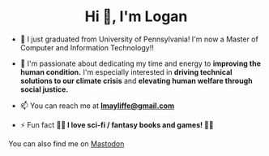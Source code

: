 <h1 align="center">Hi 👋, I'm Logan</h1>




- 🔭  I just graduated from University of Pennsylvania! I'm now a Master of Computer and Information Technology!!


- 🧠 I'm passionate about dedicating my time and energy to **improving the human condition.**  I'm especially interested in **driving technical solutions to our climate crisis** and **elevating human welfare through social justice.**

- 📫 You can reach me at **lmayliffe@gmail.com**

- ⚡ Fun fact **🐉🐉 I love sci-fi / fantasy books and games! 🐉🐉**

You can also find me on <a rel="me" href="https://hachyderm.io/@logan">Mastodon</a>

